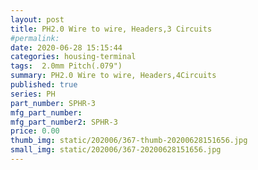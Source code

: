 ```yaml
---
layout: post
title: PH2.0 Wire to wire, Headers,3 Circuits
#permalink: 
date: 2020-06-28 15:15:44
categories: housing-terminal
tags:  2.0mm Pitch(.079")
summary: PH2.0 Wire to wire, Headers,4Circuits
published: true 
series: PH
part_number: SPHR-3
mfg_part_number: 
mfg_part_number2: SPHR-3
price: 0.00
thumb_img: static/202006/367-thumb-20200628151656.jpg
small_img: static/202006/367-20200628151656.jpg
---
```



